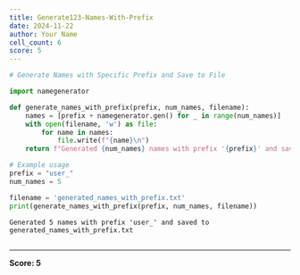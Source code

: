 ```yaml
---
title: Generate123-Names-With-Prefix
date: 2024-11-22
author: Your Name
cell_count: 6
score: 5
---
```


```python
# Generate Names with Specific Prefix and Save to File
```


```python
import namegenerator
```


```python
def generate_names_with_prefix(prefix, num_names, filename):
    names = [prefix + namegenerator.gen() for _ in range(num_names)]
    with open(filename, 'w') as file:
        for name in names:
            file.write(f"{name}\n")
    return f"Generated {num_names} names with prefix '{prefix}' and saved to {filename}"
```


```python
# Example usage
prefix = "user_"
num_names = 5
```


```python
filename = 'generated_names_with_prefix.txt'
print(generate_names_with_prefix(prefix, num_names, filename))
```

    Generated 5 names with prefix 'user_' and saved to generated_names_with_prefix.txt



```python

```


---
**Score: 5**
